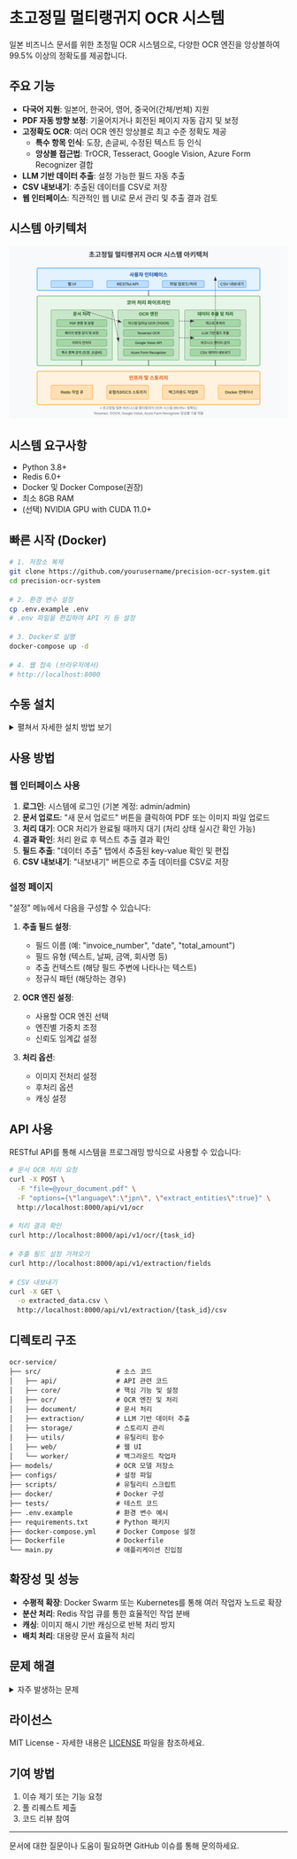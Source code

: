 # 초고정밀 멀티랭귀지 OCR 시스템

일본 비즈니스 문서를 위한 초정밀 OCR 시스템으로, 다양한 OCR 엔진을 앙상블하여 99.5% 이상의 정확도를 제공합니다.

## 주요 기능

- **다국어 지원**: 일본어, 한국어, 영어, 중국어(간체/번체) 지원
- **PDF 자동 방향 보정**: 기울어지거나 회전된 페이지 자동 감지 및 보정
- **고정확도 OCR**: 여러 OCR 엔진 앙상블로 최고 수준 정확도 제공
  - **특수 항목 인식**: 도장, 손글씨, 수정된 텍스트 등 인식
  - **앙상블 접근법**: TrOCR, Tesseract, Google Vision, Azure Form Recognizer 결합
- **LLM 기반 데이터 추출**: 설정 가능한 필드 자동 추출
- **CSV 내보내기**: 추출된 데이터를 CSV로 저장
- **웹 인터페이스**: 직관적인 웹 UI로 문서 관리 및 추출 결과 검토

## 시스템 아키텍처

![시스템 아키텍처](system_architecture.svg)

## 시스템 요구사항

- Python 3.8+
- Redis 6.0+
- Docker 및 Docker Compose(권장)
- 최소 8GB RAM
- (선택) NVIDIA GPU with CUDA 11.0+

## 빠른 시작 (Docker)

```bash
# 1. 저장소 복제
git clone https://github.com/yourusername/precision-ocr-system.git
cd precision-ocr-system

# 2. 환경 변수 설정
cp .env.example .env
# .env 파일을 편집하여 API 키 등 설정

# 3. Docker로 실행
docker-compose up -d

# 4. 웹 접속 (브라우저에서)
# http://localhost:8000
```

## 수동 설치

<details>
<summary>펼쳐서 자세한 설치 방법 보기</summary>

### 1. 사전 요구사항

Ubuntu 20.04 LTS에서의 설치 예시:

```bash
# 시스템 패키지 설치
apt-get update
apt-get install -y \
    python3 python3-pip python3-dev \
    tesseract-ocr libtesseract-dev \
    tesseract-ocr-jpn tesseract-ocr-kor tesseract-ocr-chi-sim tesseract-ocr-chi-tra \
    mecab libmecab-dev mecab-ipadic-utf8 \
    redis-server \
    build-essential

# 일본어 MeCab 사전 설치
git clone --depth 1 https://github.com/neologd/mecab-ipadic-neologd.git
cd mecab-ipadic-neologd
./bin/install-mecab-ipadic-neologd -n -y
cd ..
```

### 2. 애플리케이션 설치

```bash
# 저장소 복제
git clone https://github.com/yourusername/precision-ocr-system.git
cd precision-ocr-system

# 가상 환경 생성 (선택 사항)
python3 -m venv venv
source venv/bin/activate

# 패키지 설치
pip install -r requirements.txt

# 환경 변수 설정
cp .env.example .env
# .env 파일을 편집하여 설정

# OCR 모델 다운로드
python -m scripts.download_models
```

### 3. 애플리케이션 실행

```bash
# Redis 서버 실행 (이미 실행 중이 아닌 경우)
redis-server &

# 백그라운드 작업자 실행
python -m src.worker.start

# API 서버 실행
python main.py
```

### 4. 웹 접속
브라우저에서 `http://localhost:8000` 접속

</details>

## 사용 방법

### 웹 인터페이스 사용

1. **로그인**: 시스템에 로그인 (기본 계정: admin/admin)
2. **문서 업로드**: "새 문서 업로드" 버튼을 클릭하여 PDF 또는 이미지 파일 업로드
3. **처리 대기**: OCR 처리가 완료될 때까지 대기 (처리 상태 실시간 확인 가능)
4. **결과 확인**: 처리 완료 후 텍스트 추출 결과 확인
5. **필드 추출**: "데이터 추출" 탭에서 추출된 key-value 확인 및 편집
6. **CSV 내보내기**: "내보내기" 버튼으로 추출 데이터를 CSV로 저장

### 설정 페이지

"설정" 메뉴에서 다음을 구성할 수 있습니다:

1. **추출 필드 설정**:
   - 필드 이름 (예: "invoice_number", "date", "total_amount")
   - 필드 유형 (텍스트, 날짜, 금액, 회사명 등)
   - 추출 컨텍스트 (해당 필드 주변에 나타나는 텍스트)
   - 정규식 패턴 (해당하는 경우)

2. **OCR 엔진 설정**:
   - 사용할 OCR 엔진 선택
   - 엔진별 가중치 조정
   - 신뢰도 임계값 설정

3. **처리 옵션**:
   - 이미지 전처리 설정
   - 후처리 옵션
   - 캐싱 설정

## API 사용

RESTful API를 통해 시스템을 프로그래밍 방식으로 사용할 수 있습니다:

```bash
# 문서 OCR 처리 요청
curl -X POST \
  -F "file=@your_document.pdf" \
  -F "options={\"language\":\"jpn\", \"extract_entities\":true}" \
  http://localhost:8000/api/v1/ocr

# 처리 결과 확인
curl http://localhost:8000/api/v1/ocr/{task_id}

# 추출 필드 설정 가져오기
curl http://localhost:8000/api/v1/extraction/fields

# CSV 내보내기
curl -X GET \
  -o extracted_data.csv \
  http://localhost:8000/api/v1/extraction/{task_id}/csv
```

## 디렉토리 구조

```
ocr-service/
├── src/                   # 소스 코드
│   ├── api/               # API 관련 코드
│   ├── core/              # 핵심 기능 및 설정
│   ├── ocr/               # OCR 엔진 및 처리
│   ├── document/          # 문서 처리
│   ├── extraction/        # LLM 기반 데이터 추출
│   ├── storage/           # 스토리지 관리
│   ├── utils/             # 유틸리티 함수
│   ├── web/               # 웹 UI
│   └── worker/            # 백그라운드 작업자
├── models/                # OCR 모델 저장소
├── configs/               # 설정 파일
├── scripts/               # 유틸리티 스크립트
├── docker/                # Docker 구성
├── tests/                 # 테스트 코드
├── .env.example           # 환경 변수 예시
├── requirements.txt       # Python 패키지
├── docker-compose.yml     # Docker Compose 설정
├── Dockerfile             # Dockerfile
└── main.py                # 애플리케이션 진입점
```

## 확장성 및 성능

- **수평적 확장**: Docker Swarm 또는 Kubernetes를 통해 여러 작업자 노드로 확장
- **분산 처리**: Redis 작업 큐를 통한 효율적인 작업 분배
- **캐싱**: 이미지 해시 기반 캐싱으로 반복 처리 방지
- **배치 처리**: 대용량 문서 효율적 처리

## 문제 해결

<details>
<summary>자주 발생하는 문제</summary>

### 설치 문제

- **Tesseract 오류**: `apt-get install tesseract-ocr` 명령으로 재설치
- **MeCab 사전 오류**: `mecab-ipadic-neologd` 사전 수동 설치 확인
- **Redis 연결 오류**: Redis 서버 실행 중인지 확인 (`redis-cli ping`)

### 성능 문제

- **메모리 부족**: `docker-compose.yml`에서 메모리 제한 증가
- **느린 처리 속도**: GPU 지원 활성화 또는 배치 크기 조정
- **낮은 OCR 정확도**: 특정 문서 유형에 맞게 앙상블 가중치 조정

### 일반적인 오류

- **파일 형식 오류**: 지원되는 파일 형식(PDF, JPG, PNG) 사용
- **API 키 오류**: `.env` 파일에서 Google/Azure API 키 확인
- **언어 감지 실패**: 수동으로 언어 지정 (`language` 옵션 사용)

</details>

## 라이선스

MIT License - 자세한 내용은 [LICENSE](LICENSE) 파일을 참조하세요.

## 기여 방법

1. 이슈 제기 또는 기능 요청
2. 풀 리퀘스트 제출
3. 코드 리뷰 참여

---

문서에 대한 질문이나 도움이 필요하면 GitHub 이슈를 통해 문의하세요.
